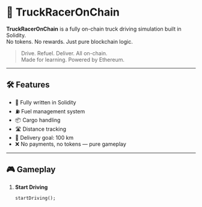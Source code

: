 # 🚛 TruckRacerOnChain

**TruckRacerOnChain** is a fully on-chain truck driving simulation built in Solidity.  
No tokens. No rewards. Just pure blockchain logic.

> Drive. Refuel. Deliver. All on-chain.  
> Made for learning. Powered by Ethereum.

---

## 🛠 Features

- 🧠 Fully written in Solidity
- ⛽ Fuel management system
- 📦 Cargo handling
- 🛣 Distance tracking
- 🎯 Delivery goal: 100 km
- ❌ No payments, no tokens — pure gameplay

---

## 🎮 Gameplay

1. **Start Driving**
   ```solidity
   startDriving();
